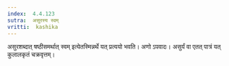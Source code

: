 ```yaml
---
index:  4.4.123
sutra:  असुरस्य स्वम्
vritti:  kashika 
---
```


असुरशब्दात् षष्ठीसमर्थात् स्वम् इत्येतस्मिन्नर्थे यत् प्रत्ययो भवति। अणो ऽपवादः। असुर्यं वा एतत् पात्रं यत् कुलालकृतं चक्रवृत्तम्।

